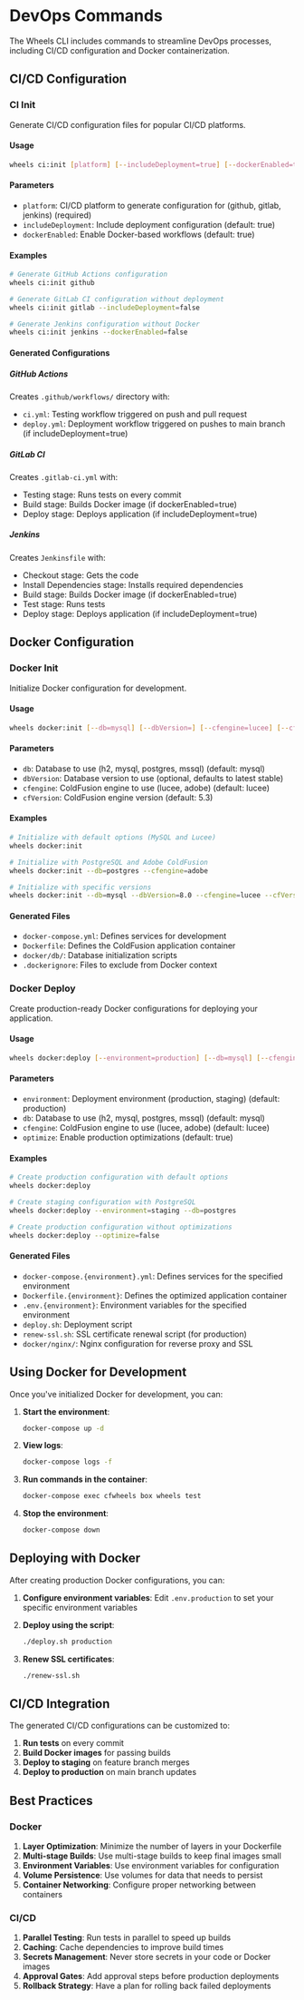 # DevOps Commands

The Wheels CLI includes commands to streamline DevOps processes, including CI/CD configuration and Docker containerization.

## CI/CD Configuration

### CI Init

Generate CI/CD configuration files for popular CI/CD platforms.

#### Usage

```bash
wheels ci:init [platform] [--includeDeployment=true] [--dockerEnabled=true]
```

#### Parameters

- `platform`: CI/CD platform to generate configuration for (github, gitlab, jenkins) (required)
- `includeDeployment`: Include deployment configuration (default: true)
- `dockerEnabled`: Enable Docker-based workflows (default: true)

#### Examples

```bash
# Generate GitHub Actions configuration
wheels ci:init github

# Generate GitLab CI configuration without deployment
wheels ci:init gitlab --includeDeployment=false

# Generate Jenkins configuration without Docker
wheels ci:init jenkins --dockerEnabled=false
```

#### Generated Configurations

##### GitHub Actions

Creates `.github/workflows/` directory with:

- `ci.yml`: Testing workflow triggered on push and pull request
- `deploy.yml`: Deployment workflow triggered on pushes to main branch (if includeDeployment=true)

##### GitLab CI

Creates `.gitlab-ci.yml` with:

- Testing stage: Runs tests on every commit
- Build stage: Builds Docker image (if dockerEnabled=true)
- Deploy stage: Deploys application (if includeDeployment=true)

##### Jenkins

Creates `Jenkinsfile` with:

- Checkout stage: Gets the code
- Install Dependencies stage: Installs required dependencies
- Build stage: Builds Docker image (if dockerEnabled=true)
- Test stage: Runs tests
- Deploy stage: Deploys application (if includeDeployment=true)

## Docker Configuration

### Docker Init

Initialize Docker configuration for development.

#### Usage

```bash
wheels docker:init [--db=mysql] [--dbVersion=] [--cfengine=lucee] [--cfVersion=5.3]
```

#### Parameters

- `db`: Database to use (h2, mysql, postgres, mssql) (default: mysql)
- `dbVersion`: Database version to use (optional, defaults to latest stable)
- `cfengine`: ColdFusion engine to use (lucee, adobe) (default: lucee)
- `cfVersion`: ColdFusion engine version (default: 5.3)

#### Examples

```bash
# Initialize with default options (MySQL and Lucee)
wheels docker:init

# Initialize with PostgreSQL and Adobe ColdFusion
wheels docker:init --db=postgres --cfengine=adobe

# Initialize with specific versions
wheels docker:init --db=mysql --dbVersion=8.0 --cfengine=lucee --cfVersion=5.3
```

#### Generated Files

- `docker-compose.yml`: Defines services for development
- `Dockerfile`: Defines the ColdFusion application container
- `docker/db/`: Database initialization scripts
- `.dockerignore`: Files to exclude from Docker context

### Docker Deploy

Create production-ready Docker configurations for deploying your application.

#### Usage

```bash
wheels docker:deploy [--environment=production] [--db=mysql] [--cfengine=lucee] [--optimize=true]
```

#### Parameters

- `environment`: Deployment environment (production, staging) (default: production)
- `db`: Database to use (h2, mysql, postgres, mssql) (default: mysql)
- `cfengine`: ColdFusion engine to use (lucee, adobe) (default: lucee)
- `optimize`: Enable production optimizations (default: true)

#### Examples

```bash
# Create production configuration with default options
wheels docker:deploy

# Create staging configuration with PostgreSQL
wheels docker:deploy --environment=staging --db=postgres

# Create production configuration without optimizations
wheels docker:deploy --optimize=false
```

#### Generated Files

- `docker-compose.{environment}.yml`: Defines services for the specified environment
- `Dockerfile.{environment}`: Defines the optimized application container
- `.env.{environment}`: Environment variables for the specified environment
- `deploy.sh`: Deployment script
- `renew-ssl.sh`: SSL certificate renewal script (for production)
- `docker/nginx/`: Nginx configuration for reverse proxy and SSL

## Using Docker for Development

Once you've initialized Docker for development, you can:

1. **Start the environment**:
   ```bash
   docker-compose up -d
   ```

2. **View logs**:
   ```bash
   docker-compose logs -f
   ```

3. **Run commands in the container**:
   ```bash
   docker-compose exec cfwheels box wheels test
   ```

4. **Stop the environment**:
   ```bash
   docker-compose down
   ```

## Deploying with Docker

After creating production Docker configurations, you can:

1. **Configure environment variables**:
   Edit `.env.production` to set your specific environment variables

2. **Deploy using the script**:
   ```bash
   ./deploy.sh production
   ```

3. **Renew SSL certificates**:
   ```bash
   ./renew-ssl.sh
   ```

## CI/CD Integration

The generated CI/CD configurations can be customized to:

1. **Run tests** on every commit
2. **Build Docker images** for passing builds
3. **Deploy to staging** on feature branch merges
4. **Deploy to production** on main branch updates

## Best Practices

### Docker

1. **Layer Optimization**: Minimize the number of layers in your Dockerfile
2. **Multi-stage Builds**: Use multi-stage builds to keep final images small
3. **Environment Variables**: Use environment variables for configuration
4. **Volume Persistence**: Use volumes for data that needs to persist
5. **Container Networking**: Configure proper networking between containers

### CI/CD

1. **Parallel Testing**: Run tests in parallel to speed up builds
2. **Caching**: Cache dependencies to improve build times
3. **Secrets Management**: Never store secrets in your code or Docker images
4. **Approval Gates**: Add approval steps before production deployments
5. **Rollback Strategy**: Have a plan for rolling back failed deployments